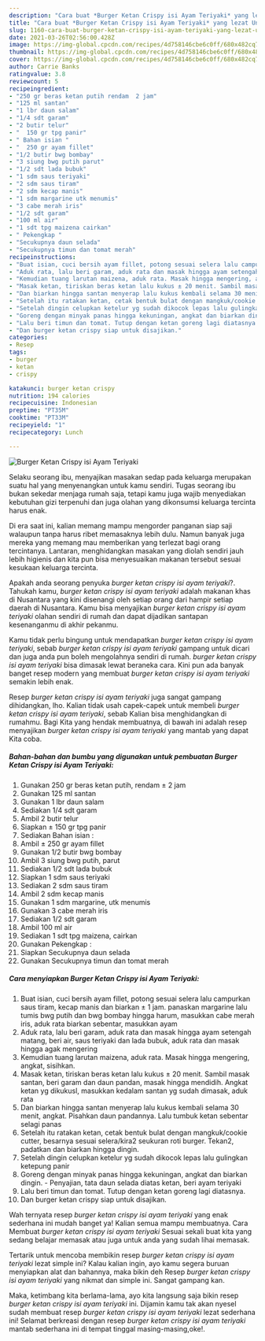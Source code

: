 ```yaml
---
description: "Cara buat *Burger Ketan Crispy isi Ayam Teriyaki* yang lezat Untuk Jualan"
title: "Cara buat *Burger Ketan Crispy isi Ayam Teriyaki* yang lezat Untuk Jualan"
slug: 1160-cara-buat-burger-ketan-crispy-isi-ayam-teriyaki-yang-lezat-untuk-jualan
date: 2021-03-26T02:56:00.428Z
image: https://img-global.cpcdn.com/recipes/4d758146cbe6c0ff/680x482cq70/burger-ketan-crispy-isi-ayam-teriyaki-foto-resep-utama.jpg
thumbnail: https://img-global.cpcdn.com/recipes/4d758146cbe6c0ff/680x482cq70/burger-ketan-crispy-isi-ayam-teriyaki-foto-resep-utama.jpg
cover: https://img-global.cpcdn.com/recipes/4d758146cbe6c0ff/680x482cq70/burger-ketan-crispy-isi-ayam-teriyaki-foto-resep-utama.jpg
author: Carrie Banks
ratingvalue: 3.8
reviewcount: 5
recipeingredient:
- "250 gr beras ketan putih rendam  2 jam"
- "125 ml santan"
- "1 lbr daun salam"
- "1/4 sdt garam"
- "2 butir telur"
- "  150 gr tpg panir"
- " Bahan isian "
- "  250 gr ayam fillet"
- "1/2 butir bwg bombay"
- "3 siung bwg putih parut"
- "1/2 sdt lada bubuk"
- "1 sdm saus teriyaki"
- "2 sdm saus tiram"
- "2 sdm kecap manis"
- "1 sdm margarine utk menumis"
- "3 cabe merah iris"
- "1/2 sdt garam"
- "100 ml air"
- "1 sdt tpg maizena cairkan"
- " Pekengkap "
- "Secukupnya daun selada"
- "Secukupnya timun dan tomat merah"
recipeinstructions:
- "Buat isian, cuci bersih ayam fillet, potong sesuai selera lalu campurkan saus tiram, kecap manis dan biarkan ± 1 jam. panaskan margarine lalu tumis bwg putih dan bwg bombay hingga harum, masukkan cabe merah iris, aduk rata biarkan sebentar, masukkan ayam"
- "Aduk rata, lalu beri garam, aduk rata dan masak hingga ayam setengah matang, beri air, saus teriyaki dan lada bubuk, aduk rata dan masak hingga agak mengering"
- "Kemudian tuang larutan maizena, aduk rata. Masak hingga mengering, angkat, sisihkan."
- "Masak ketan, tiriskan beras ketan lalu kukus ± 20 menit. Sambil masak santan, beri garam dan daun pandan, masak hingga mendidih. Angkat ketan yg dikukusl, masukkan kedalam santan yg sudah dimasak, aduk rata"
- "Dan biarkan hingga santan menyerap lalu kukus kembali selama 30 menit, angkat. Pisahkan daun pandannya. Lalu tumbuk ketan sebentar selagi panas"
- "Setelah itu ratakan ketan, cetak bentuk bulat dengan mangkuk/cookie cutter, besarnya sesuai selera/kira2 seukuran roti burger. Tekan2, padatkan dan biarkan hingga dingin."
- "Setelah dingin celupkan ketelur yg sudah dikocok lepas lalu gulingkan ketepung panir"
- "Goreng dengan minyak panas hingga kekuningan, angkat dan biarkan dingin.  Penyajian, tata daun selada diatas ketan, beri ayam teriyaki"
- "Lalu beri timun dan tomat. Tutup dengan ketan goreng lagi diatasnya."
- "Dan burger ketan crispy siap untuk disajikan."
categories:
- Resep
tags:
- burger
- ketan
- crispy

katakunci: burger ketan crispy 
nutrition: 194 calories
recipecuisine: Indonesian
preptime: "PT35M"
cooktime: "PT33M"
recipeyield: "1"
recipecategory: Lunch

---
```



![*Burger Ketan Crispy isi Ayam Teriyaki*](https://img-global.cpcdn.com/recipes/4d758146cbe6c0ff/680x482cq70/burger-ketan-crispy-isi-ayam-teriyaki-foto-resep-utama.jpg)

Selaku seorang ibu, menyajikan masakan sedap pada keluarga merupakan suatu hal yang menyenangkan untuk kamu sendiri. Tugas seorang ibu bukan sekedar menjaga rumah saja, tetapi kamu juga wajib menyediakan kebutuhan gizi terpenuhi dan juga olahan yang dikonsumsi keluarga tercinta harus enak.

Di era  saat ini, kalian memang mampu mengorder panganan siap saji walaupun tanpa harus ribet memasaknya lebih dulu. Namun banyak juga mereka yang memang mau memberikan yang terlezat bagi orang tercintanya. Lantaran, menghidangkan masakan yang diolah sendiri jauh lebih higienis dan kita pun bisa menyesuaikan makanan tersebut sesuai kesukaan keluarga tercinta. 



Apakah anda seorang penyuka *burger ketan crispy isi ayam teriyaki*?. Tahukah kamu, *burger ketan crispy isi ayam teriyaki* adalah makanan khas di Nusantara yang kini disenangi oleh setiap orang dari hampir setiap daerah di Nusantara. Kamu bisa menyajikan *burger ketan crispy isi ayam teriyaki* olahan sendiri di rumah dan dapat dijadikan santapan kesenanganmu di akhir pekanmu.

Kamu tidak perlu bingung untuk mendapatkan *burger ketan crispy isi ayam teriyaki*, sebab *burger ketan crispy isi ayam teriyaki* gampang untuk dicari dan juga anda pun boleh mengolahnya sendiri di rumah. *burger ketan crispy isi ayam teriyaki* bisa dimasak lewat beraneka cara. Kini pun ada banyak banget resep modern yang membuat *burger ketan crispy isi ayam teriyaki* semakin lebih enak.

Resep *burger ketan crispy isi ayam teriyaki* juga sangat gampang dihidangkan, lho. Kalian tidak usah capek-capek untuk membeli *burger ketan crispy isi ayam teriyaki*, sebab Kalian bisa menghidangkan di rumahmu. Bagi Kita yang hendak membuatnya, di bawah ini adalah resep menyajikan *burger ketan crispy isi ayam teriyaki* yang mantab yang dapat Kita coba.

<!--inarticleads1-->

##### Bahan-bahan dan bumbu yang digunakan untuk pembuatan *Burger Ketan Crispy isi Ayam Teriyaki*:

1. Gunakan 250 gr beras ketan putih, rendam ± 2 jam
1. Gunakan 125 ml santan
1. Gunakan 1 lbr daun salam
1. Sediakan 1/4 sdt garam
1. Ambil 2 butir telur
1. Siapkan  ± 150 gr tpg panir
1. Sediakan  Bahan isian :
1. Ambil  ± 250 gr ayam fillet
1. Gunakan 1/2 butir bwg bombay
1. Ambil 3 siung bwg putih, parut
1. Sediakan 1/2 sdt lada bubuk
1. Siapkan 1 sdm saus teriyaki
1. Sediakan 2 sdm saus tiram
1. Ambil 2 sdm kecap manis
1. Gunakan 1 sdm margarine, utk menumis
1. Gunakan 3 cabe merah iris
1. Sediakan 1/2 sdt garam
1. Ambil 100 ml air
1. Sediakan 1 sdt tpg maizena, cairkan
1. Gunakan  Pekengkap :
1. Siapkan Secukupnya daun selada
1. Gunakan Secukupnya timun dan tomat merah




<!--inarticleads2-->

##### Cara menyiapkan *Burger Ketan Crispy isi Ayam Teriyaki*:

1. Buat isian, cuci bersih ayam fillet, potong sesuai selera lalu campurkan saus tiram, kecap manis dan biarkan ± 1 jam. panaskan margarine lalu tumis bwg putih dan bwg bombay hingga harum, masukkan cabe merah iris, aduk rata biarkan sebentar, masukkan ayam
1. Aduk rata, lalu beri garam, aduk rata dan masak hingga ayam setengah matang, beri air, saus teriyaki dan lada bubuk, aduk rata dan masak hingga agak mengering
1. Kemudian tuang larutan maizena, aduk rata. Masak hingga mengering, angkat, sisihkan.
1. Masak ketan, tiriskan beras ketan lalu kukus ± 20 menit. Sambil masak santan, beri garam dan daun pandan, masak hingga mendidih. Angkat ketan yg dikukusl, masukkan kedalam santan yg sudah dimasak, aduk rata
1. Dan biarkan hingga santan menyerap lalu kukus kembali selama 30 menit, angkat. Pisahkan daun pandannya. Lalu tumbuk ketan sebentar selagi panas
1. Setelah itu ratakan ketan, cetak bentuk bulat dengan mangkuk/cookie cutter, besarnya sesuai selera/kira2 seukuran roti burger. Tekan2, padatkan dan biarkan hingga dingin.
1. Setelah dingin celupkan ketelur yg sudah dikocok lepas lalu gulingkan ketepung panir
1. Goreng dengan minyak panas hingga kekuningan, angkat dan biarkan dingin.  - Penyajian, tata daun selada diatas ketan, beri ayam teriyaki
1. Lalu beri timun dan tomat. Tutup dengan ketan goreng lagi diatasnya.
1. Dan burger ketan crispy siap untuk disajikan.




Wah ternyata resep *burger ketan crispy isi ayam teriyaki* yang enak sederhana ini mudah banget ya! Kalian semua mampu membuatnya. Cara Membuat *burger ketan crispy isi ayam teriyaki* Sesuai sekali buat kita yang sedang belajar memasak atau juga untuk anda yang sudah lihai memasak.

Tertarik untuk mencoba membikin resep *burger ketan crispy isi ayam teriyaki* lezat simple ini? Kalau kalian ingin, ayo kamu segera buruan menyiapkan alat dan bahannya, maka bikin deh Resep *burger ketan crispy isi ayam teriyaki* yang nikmat dan simple ini. Sangat gampang kan. 

Maka, ketimbang kita berlama-lama, ayo kita langsung saja bikin resep *burger ketan crispy isi ayam teriyaki* ini. Dijamin kamu tak akan nyesel sudah membuat resep *burger ketan crispy isi ayam teriyaki* lezat sederhana ini! Selamat berkreasi dengan resep *burger ketan crispy isi ayam teriyaki* mantab sederhana ini di tempat tinggal masing-masing,oke!.

